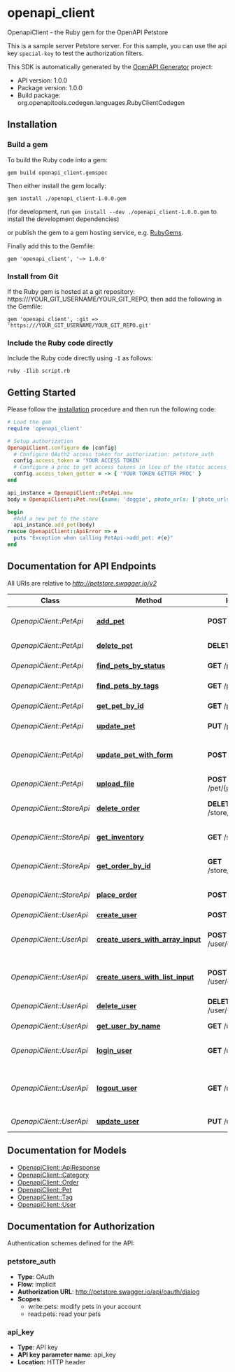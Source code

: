 # openapi_client

OpenapiClient - the Ruby gem for the OpenAPI Petstore

This is a sample server Petstore server. For this sample, you can use the api key `special-key` to test the authorization filters.

This SDK is automatically generated by the [OpenAPI Generator](https://openapi-generator.tech) project:

- API version: 1.0.0
- Package version: 1.0.0
- Build package: org.openapitools.codegen.languages.RubyClientCodegen

## Installation

### Build a gem

To build the Ruby code into a gem:

```shell
gem build openapi_client.gemspec
```

Then either install the gem locally:

```shell
gem install ./openapi_client-1.0.0.gem
```

(for development, run `gem install --dev ./openapi_client-1.0.0.gem` to install the development dependencies)

or publish the gem to a gem hosting service, e.g. [RubyGems](https://rubygems.org/).

Finally add this to the Gemfile:

    gem 'openapi_client', '~> 1.0.0'

### Install from Git

If the Ruby gem is hosted at a git repository: https:///YOUR_GIT_USERNAME/YOUR_GIT_REPO, then add the following in the Gemfile:

    gem 'openapi_client', :git => 'https:///YOUR_GIT_USERNAME/YOUR_GIT_REPO.git'

### Include the Ruby code directly

Include the Ruby code directly using `-I` as follows:

```shell
ruby -Ilib script.rb
```

## Getting Started

Please follow the [installation](#installation) procedure and then run the following code:

```ruby
# Load the gem
require 'openapi_client'

# Setup authorization
OpenapiClient.configure do |config|
  # Configure OAuth2 access token for authorization: petstore_auth
  config.access_token = 'YOUR ACCESS TOKEN'
  # Configure a proc to get access tokens in lieu of the static access_token configuration
  config.access_token_getter = -> { 'YOUR TOKEN GETTER PROC' } 
end

api_instance = OpenapiClient::PetApi.new
body = OpenapiClient::Pet.new({name: 'doggie', photo_urls: ['photo_urls_example']}) # Pet | Pet object that needs to be added to the store

begin
  #Add a new pet to the store
  api_instance.add_pet(body)
rescue OpenapiClient::ApiError => e
  puts "Exception when calling PetApi->add_pet: #{e}"
end

```

## Documentation for API Endpoints

All URIs are relative to *http://petstore.swagger.io/v2*

Class | Method | HTTP request | Description
------------ | ------------- | ------------- | -------------
*OpenapiClient::PetApi* | [**add_pet**](docs/PetApi.md#add_pet) | **POST** /pet | Add a new pet to the store
*OpenapiClient::PetApi* | [**delete_pet**](docs/PetApi.md#delete_pet) | **DELETE** /pet/{petId} | Deletes a pet
*OpenapiClient::PetApi* | [**find_pets_by_status**](docs/PetApi.md#find_pets_by_status) | **GET** /pet/findByStatus | Finds Pets by status
*OpenapiClient::PetApi* | [**find_pets_by_tags**](docs/PetApi.md#find_pets_by_tags) | **GET** /pet/findByTags | Finds Pets by tags
*OpenapiClient::PetApi* | [**get_pet_by_id**](docs/PetApi.md#get_pet_by_id) | **GET** /pet/{petId} | Find pet by ID
*OpenapiClient::PetApi* | [**update_pet**](docs/PetApi.md#update_pet) | **PUT** /pet | Update an existing pet
*OpenapiClient::PetApi* | [**update_pet_with_form**](docs/PetApi.md#update_pet_with_form) | **POST** /pet/{petId} | Updates a pet in the store with form data
*OpenapiClient::PetApi* | [**upload_file**](docs/PetApi.md#upload_file) | **POST** /pet/{petId}/uploadImage | uploads an image
*OpenapiClient::StoreApi* | [**delete_order**](docs/StoreApi.md#delete_order) | **DELETE** /store/order/{orderId} | Delete purchase order by ID
*OpenapiClient::StoreApi* | [**get_inventory**](docs/StoreApi.md#get_inventory) | **GET** /store/inventory | Returns pet inventories by status
*OpenapiClient::StoreApi* | [**get_order_by_id**](docs/StoreApi.md#get_order_by_id) | **GET** /store/order/{orderId} | Find purchase order by ID
*OpenapiClient::StoreApi* | [**place_order**](docs/StoreApi.md#place_order) | **POST** /store/order | Place an order for a pet
*OpenapiClient::UserApi* | [**create_user**](docs/UserApi.md#create_user) | **POST** /user | Create user
*OpenapiClient::UserApi* | [**create_users_with_array_input**](docs/UserApi.md#create_users_with_array_input) | **POST** /user/createWithArray | Creates list of users with given input array
*OpenapiClient::UserApi* | [**create_users_with_list_input**](docs/UserApi.md#create_users_with_list_input) | **POST** /user/createWithList | Creates list of users with given input array
*OpenapiClient::UserApi* | [**delete_user**](docs/UserApi.md#delete_user) | **DELETE** /user/{username} | Delete user
*OpenapiClient::UserApi* | [**get_user_by_name**](docs/UserApi.md#get_user_by_name) | **GET** /user/{username} | Get user by user name
*OpenapiClient::UserApi* | [**login_user**](docs/UserApi.md#login_user) | **GET** /user/login | Logs user into the system
*OpenapiClient::UserApi* | [**logout_user**](docs/UserApi.md#logout_user) | **GET** /user/logout | Logs out current logged in user session
*OpenapiClient::UserApi* | [**update_user**](docs/UserApi.md#update_user) | **PUT** /user/{username} | Updated user


## Documentation for Models

 - [OpenapiClient::ApiResponse](docs/ApiResponse.md)
 - [OpenapiClient::Category](docs/Category.md)
 - [OpenapiClient::Order](docs/Order.md)
 - [OpenapiClient::Pet](docs/Pet.md)
 - [OpenapiClient::Tag](docs/Tag.md)
 - [OpenapiClient::User](docs/User.md)


## Documentation for Authorization


Authentication schemes defined for the API:
### petstore_auth


- **Type**: OAuth
- **Flow**: implicit
- **Authorization URL**: http://petstore.swagger.io/api/oauth/dialog
- **Scopes**: 
  - write:pets: modify pets in your account
  - read:pets: read your pets

### api_key


- **Type**: API key
- **API key parameter name**: api_key
- **Location**: HTTP header

